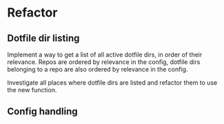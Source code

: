 # Refactor

## Dotfile dir listing

Implement a way to get a list of all active dotfile dirs, in order of their relevance.
Repos are ordered by relevance in the config, dotfile dirs belonging to a repo are also ordered by relevance in the config.

Investigate all places where dotfile dirs are listed and refactor them to use the new function.

## Config handling
